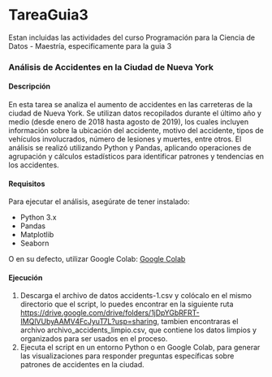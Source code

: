 # TareaGuia3
Estan incluidas las actividades del curso Programación para la Ciencia de Datos - Maestría, especificamente para la guia 3

### Análisis de Accidentes en la Ciudad de Nueva York

#### **Descripción**
En esta tarea se analiza el aumento de accidentes en las carreteras de la ciudad de Nueva York. Se utilizan datos recopilados durante el último año y medio (desde enero de 2018 hasta agosto de 2019), los cuales incluyen información sobre la ubicación del accidente, motivo del accidente, tipos de vehículos involucrados, número de lesiones y muertes, entre otros. El análisis se realizó utilizando Python y Pandas, aplicando operaciones de agrupación y cálculos estadísticos para identificar patrones y tendencias en los accidentes.

#### **Requisitos**
Para ejecutar el análisis, asegúrate de tener instalado:
- Python 3.x
- Pandas
- Matplotlib
- Seaborn

O en su defecto, utilizar Google Colab: [Google Colab](https://colab.research.google.com/)

#### **Ejecución**
1. Descarga el archivo de datos accidents-1.csv y colócalo en el mismo directorio que el script, lo puedes encontrar en la siguiente ruta https://drive.google.com/drive/folders/1jDpYGbRFRT-IMQlVUbyAAMV4FcJyuT7L?usp=sharing, tambien encontraras el archivo archivo_accidents_limpio.csv, que contiene los datos limpios y organizados para ser usados en el proceso.
2. Ejecuta el script en un entorno Python o en Google Colab, para generar las visualizaciones para responder preguntas específicas sobre patrones de accidentes en la ciudad.


